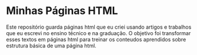 # Minhas Páginas HTML

Este repositório guarda páginas html que eu criei usando artigos e trabalhos que eu escrevi no ensino técnico e na graduação.
O objetivo  foi transformar esses textos em páginas html para treinar os conteudos aprendidos sobre estrutura básica de uma página html.


